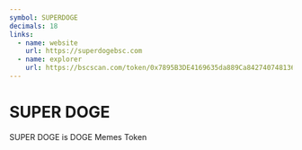 ```yaml
---
symbol: SUPERDOGE
decimals: 18
links:
  - name: website
    url: https://superdogebsc.com
  - name: explorer
    url: https://bscscan.com/token/0x7895B3DE4169635da889Ca842740748136Ac7B11
---
```


# SUPER DOGE

SUPER DOGE is DOGE Memes Token
